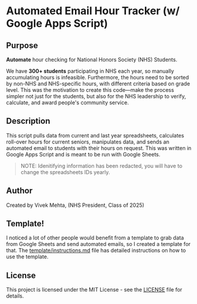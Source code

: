 # Automated Email Hour Tracker (w/ Google Apps Script)

## Purpose
**Automate** hour checking for National Honors Society (NHS) Students.

We have **300+ students** participating in NHS each year, so manually accumulating hours is infeasible. Furthermore, the hours need to be sorted by non-NHS and NHS-specific hours, with different criteria based on grade level. This was the motivation to create this code—make the process simpler not just for the students, but also for the NHS leadership to verify, calculate, and award people's community service.

## Description
This script pulls data from current and last year spreadsheets, calculates roll-over hours for current seniors, manipulates data, and sends an automated email to students with their hours on request. This was written in Google Apps Script and is meant to be run with Google Sheets. 

> NOTE: Idenitifying information has been redacted, you will have to change the spreadsheets IDs yearly. 

## Author
Created by Vivek Mehta, (NHS President, Class of 2025)

## Template!
I noticed a lot of other people would benefit from a template to grab data from Google Sheets and send automated emails, so I created a template for that. The [template/instructions.md](template/instructions.md) file has detailed instructions on how to use the template.

## License
This project is licensed under the MIT License - see the [LICENSE](LICENSE) file for details.
